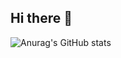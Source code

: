 ## Hi there 👋

![Anurag's GitHub stats](https://github-readme-stats.vercel.app/api?username=Brandaumm&show_icons=true&theme=dark)
